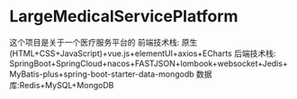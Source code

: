 # LargeMedicalServicePlatform
这个项目是关于一个医疗服务平台的
前端技术栈:
	原生(HTML+CSS+JavaScript)+vue.js+elementUI+axios+ECharts
后端技术栈:
	SpringBoot+SpringCloud+nacos+FASTJSON+lombook+websocket+Jedis+MyBatis-plus+spring-boot-starter-data-mongodb
数据库:Redis+MySQL+MongoDB
